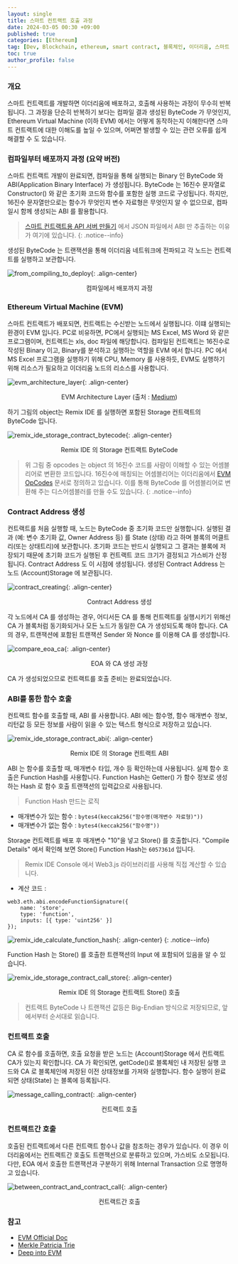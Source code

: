 ```yaml
---
layout: single
title: 스마트 컨트랙트 호출 과정
date: 2024-03-05 00:30 +09:00
published: true
categories: [Ethereum]
tag: [Dev, Blockchain, ethereum, smart contract, 블록체인, 이더리움, 스마트 컨트랙트, EVM, Ethereum Virtual Machine]
toc: true
author_profile: false
---
```


### 개요

스마트 컨트랙트를 개발하면 이더리움에 배포하고, 호출해 사용하는 과정이 무수히 반복됩니다. 
그 과정을 단순히 반복하기 보다는 컴파일 결과 생성된 ByteCode 가 무엇인지, Ethereum Virtual Machine (이하 EVM) 에서는 어떻게 동작하는지
이해한다면 스마트 컨트랙트에 대한 이해도를 높일 수 있으며, 어쩌면 발생할 수 있는 관련 오류를 쉽게 해결할 수 도 있습니다. 

### 컴파일부터 배포까지 과정 (요약 버전)

스마트 컨트랙트 개발이 완료되면, 컴파일을 통해 실행되는 Binary 인 ByteCode 와 ABI(Application Binary Interface) 가 생성됩니다. 
ByteCode 는 16진수 문자열로 Constructor() 와 같은 초기화 코드와 함수를 포함한 실행 코드로 구성됩니다. 
하지만, 16진수 문자열만으로는 함수가 무엇인지 변수 자료형은 무엇인지 알 수 없으므로, 컴파일시 함께 생성되는 ABI 를 활용합니다. 

> [스마트 컨트랙트용 API 서버 만들기](https://keitechnote.github.io/vdr/vdr-api-server/) 에서 JSON 파일에서 ABI 만 추출하는 이유가 여기에 있습니다.
{: .notice--info}

생성된 ByteCode 는 트랜잭션을 통해 이더리움 네트워크에 전파되고 각 노드는 컨트랙트를 실행하고 보관합니다. 

![from_compiling_to_deploy](/assets/images/2024-03-05-from-compiling-to-deploy.png){: .align-center}
<p style="text-align: center;">컴파일에서 배포까지 과정</p>

### Ethereum Virtual Machine (EVM)

스마트 컨트랙트가 배포되면, 컨트랙트는 수신받는 노드에서 실행됩니다. 이떄 실행되는 환경이 EVM 입니다.
PC로 비유하면, PC에서 실행되는 MS Excel, MS Word 와 같은 프로그램이며, 컨트랙트는 xls, doc 파일에 해당합니다. 
컴파일된 컨트랙트는 16진수로 작성된 Binary 이고, Binary를 분석하고 실행하는 역할을 EVM 에서 합니다. 
PC 에서 MS Excel 프로그램을 실행하기 위해 CPU, Memory 를 사용하듯, EVM도 실행하기 위해 리소스가 필요하고 이더리움 노드의 리소스를 사용합니다. 

![evm_architecture_layer](/assets/images/2024-03-05-evm-architecture-layer.png){: .align-center}
<p style="text-align: center;">EVM Architecture Layer
    (출처 : <a href="https://medium.com/@fabrisde167/getting-deep-into-evm-how-ethereum-works-backstage-ea70203e3124">Medium</a>)
</p>

하기 그림의 object는 Remix IDE 를 실행하면 포함된 Storage 컨트랙트의 ByteCode 입니다. 

![remix_ide_storage_contract_bytecode](/assets/images/2024-03-05-remix-ide-storage-contract-bytecode.png){: .align-center}
<p style="text-align: center;">Remix IDE 의 Storage 컨트랙트 ByteCode</p>

> 위 그림 중 opcodes 는 object 의 16진수 코드를 사람이 이해할 수 있는 어셈블리어로 변환한 코드입니다. 16진수에 매칭되는 어셈블리어는 이더리움에서 [EVM OpCodes](https://ethereum.org/ko/developers/docs/evm/opcodes/) 문서로 정의하고 있습니다. 이를 통해 ByteCode 를 어셈블리어로 변환해 주는 디스어셈블러를 만들 수도 있습니다.
{: .notice--info} 

### Contract Address 생성

컨트랙트를 처음 실행할 때, 노드는 ByteCode 중 초기화 코드만 실행합니다. 실행된 결과 (예: 변수 초기화 값, Owner Address 등) 를 State (상태) 라고 하며 블록의 머클트리(또는 상태트리)에 보관합니다. 
초기화 코드는 반드시 실행되고 그 결과는 블록에 저장되기 때문에 초기화 코드가 실행된 후 컨트랙트 코드 크기가 결정되고 가스비가 산정됩니다. 
Contract Address 도 이 시점에 생성됩니다. 생성된 Contract Address 는 노드 (Account)Storage 에 보관됩니다. 

![contract_creating](/assets/images/2024-03-05-contract-creating.png){: .align-center}
<p style="text-align: center;">Contract Address 생성</p>

각 노드에서 CA 를 생성하는 경우, 어디서든 CA 를 통해 컨트랙트를 실행시키기 위해선 CA 가 블록처럼 동기화되거나 모든 노드가 동일한 CA 가 생성되도록 해야 합니다. CA 의 경우, 트랜잭션에 포함된 트랜잭션 Sender 와 Nonce 를 이용해 CA 를 생성합니다. 

![compare_eoa_ca](/assets/images/2024-03-05-compare-eoa-ca.png){: .align-center}
<p style="text-align: center;">EOA 와 CA 생성 과정</p>

CA 가 생성되었으므로 컨트랙트를 호출 준비는 완료되었습니다. 

### ABI를 통한 함수 호출

컨트랙트 함수를 호출할 때, ABI 를 사용합니다. ABI 에는 함수명, 함수 매개변수 정보, 리턴값 등 모든 정보를 사람이 읽을 수 있는 텍스트 형식으로 저장하고 있습니다.  

![remix_ide_storage_contract_abi](/assets/images/2024-03-05-remix-ide-storage-contract-abi.png){: .align-center}
<p style="text-align: center;">Remix IDE 의 Storage 컨트랙트 ABI</p>

ABI 는 함수를 호출할 때, 매개변수 타입, 개수 등 확인하는데 사용됩니다. 
실제 함수 호출은 Function Hash를 사용합니다. 
Function Hash는 Getter() 가 함수 정보로 생성하는 Hash 로 함수 호출 트랜잭션의 입력값으로 사용됩니다. 

> Function Hash 만드는 로직
* 매개변수가 있는 함수 : `bytes4(keccak256("함수명(매개변수 자료형)"))`
* 매개변수가 없는 함수 : `bytes4(keccak256("함수명"))`

Storage 컨트랙트를 배포 후 매개변수 "10"을 넣고 Store() 를 호출합니다. 
"Compile Details" 에서 확인해 보면 Store() Function Hash는 `6057361d` 입니다. 

> Remix IDE Console 에서 Web3.js 라이브러리를 사용해 직접 계산할 수 있습니다.
- 계산 코드 : 
```
web3.eth.abi.encodeFunctionSignature({
    name: 'store',
    type: 'function',
    inputs: [{ type: 'uint256' }]
});
```
![remix_ide_calculate_function_hash](/assets/images/2024-03-05-remix-ide-calculate-function-hash.png){: .align-center}
{: .notice--info} 

Function Hash 는 Store() 를 호출한 트랜잭션의 Input 에 포함되어 있음을 알 수 있습니다. 

![remix_ide_storage_contract_call_store](/assets/images/2024-03-05-remix-ide-storage-contract-call-store.png){: .align-center}
<p style="text-align: center;">Remix IDE 의 Storage 컨트랙트 Store() 호출</p>

> 컨트랙트 ByteCode 나 트랜잭션 값등은 Big-Endian 방식으로 저장되므로, 앞에서부터 순서대로 읽습니다. 

### 컨트랙트 호출

CA 로 함수를 호출하면, 호출 요청을 받은 노드는 (Account)Storage 에서 컨트랙트 CA가 있는지 확인합니다. CA 가 확인되면, getCode()로 블록체인 내 저장된 실행 코드와 CA 로 블록체인에 저장된 이전 상태정보를 가져와 실행합니다. 
함수 실행이 완료되면 상태(State) 는 블록에 등록됩니다. 

![message_calling_contract](/assets/images/2024-03-05-message-calling-contract.png){: .align-center}
<p style="text-align: center;">컨트랙트 호출</p>

### 컨트랙트간 호출 

호출된 컨트랙트에서 다른 컨트랙트 함수나 값을 참조하는 경우가 있습니다. 이 경우 이더리움에서는 컨트랙트간 호출도 트랜잭션으로 분류하고 있으며, 가스비도 소모됩니다. 다만, EOA 에서 호출한 트랜잭션과 구분하기 위해 Internal Transaction 으로 명명하고 있습니다. 

![between_contract_and_contract_call](/assets/images/2024-03-05-between-contract-and-contract-call.png){: .align-center}
<p style="text-align: center;">컨트랙트간 호출</p>


### 참고
- [EVM Official Doc](https://ethereum.org/ko/developers/docs/evm/)
- [Merkle Patricia Trie](https://ethereum.org/ko/developers/docs/data-structures-and-encoding/patricia-merkle-trie/)
- [Deep into EVM](https://medium.com/@fabrisde167/getting-deep-into-evm-how-ethereum-works-backstage-ea70203e3124)